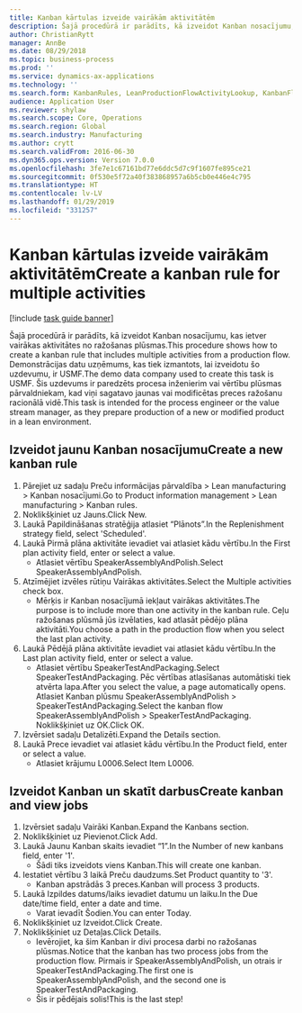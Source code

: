 ```yaml
---
title: Kanban kārtulas izveide vairākām aktivitātēm
description: Šajā procedūrā ir parādīts, kā izveidot Kanban nosacījumu, kas ietver vairākas aktivitātes no ražošanas plūsmas.
author: ChristianRytt
manager: AnnBe
ms.date: 08/29/2018
ms.topic: business-process
ms.prod: ''
ms.service: dynamics-ax-applications
ms.technology: ''
ms.search.form: KanbanRules, LeanProductionFlowActivityLookup, KanbanFlowSelection, InventItemIdLookupSimple, KanbanCreateScheduled, Kanban
audience: Application User
ms.reviewer: shylaw
ms.search.scope: Core, Operations
ms.search.region: Global
ms.search.industry: Manufacturing
ms.author: crytt
ms.search.validFrom: 2016-06-30
ms.dyn365.ops.version: Version 7.0.0
ms.openlocfilehash: 3fe7e1c67161bd77e6ddc5d7c9f1607fe895ce21
ms.sourcegitcommit: 0f530e5f72a40f383868957a6b5cb0e446e4c795
ms.translationtype: HT
ms.contentlocale: lv-LV
ms.lasthandoff: 01/29/2019
ms.locfileid: "331257"
---
```

# <a name="create-a-kanban-rule-for-multiple-activities"></a><span data-ttu-id="c47f4-103">Kanban kārtulas izveide vairākām aktivitātēm</span><span class="sxs-lookup"><span data-stu-id="c47f4-103">Create a kanban rule for multiple activities</span></span>

[!include [task guide banner](../../includes/task-guide-banner.md)]

<span data-ttu-id="c47f4-104">Šajā procedūrā ir parādīts, kā izveidot Kanban nosacījumu, kas ietver vairākas aktivitātes no ražošanas plūsmas.</span><span class="sxs-lookup"><span data-stu-id="c47f4-104">This procedure shows how to create a kanban rule that includes multiple activities from a production flow.</span></span> <span data-ttu-id="c47f4-105">Demonstrācijas datu uzņēmums, kas tiek izmantots, lai izveidotu šo uzdevumu, ir USMF.</span><span class="sxs-lookup"><span data-stu-id="c47f4-105">The demo data company used to create this task is USMF.</span></span> <span data-ttu-id="c47f4-106">Šis uzdevums ir paredzēts procesa inženierim vai vērtību plūsmas pārvaldniekam, kad viņi sagatavo jaunas vai modificētas preces ražošanu racionālā vidē.</span><span class="sxs-lookup"><span data-stu-id="c47f4-106">This task is intended for the process engineer or the value stream manager, as they prepare production of a new or modified product in a lean environment.</span></span>


## <a name="create-a-new-kanban-rule"></a><span data-ttu-id="c47f4-107">Izveidot jaunu Kanban nosacījumu</span><span class="sxs-lookup"><span data-stu-id="c47f4-107">Create a new kanban rule</span></span>
1. <span data-ttu-id="c47f4-108">Pārejiet uz sadaļu Preču informācijas pārvaldība > Lean manufacturing > Kanban nosacījumi.</span><span class="sxs-lookup"><span data-stu-id="c47f4-108">Go to Product information management > Lean manufacturing > Kanban rules.</span></span>
2. <span data-ttu-id="c47f4-109">Noklikšķiniet uz Jauns.</span><span class="sxs-lookup"><span data-stu-id="c47f4-109">Click New.</span></span>
3. <span data-ttu-id="c47f4-110">Laukā Papildināšanas stratēģija atlasiet “Plānots”.</span><span class="sxs-lookup"><span data-stu-id="c47f4-110">In the Replenishment strategy field, select 'Scheduled'.</span></span>
4. <span data-ttu-id="c47f4-111">Laukā Pirmā plāna aktivitāte ievadiet vai atlasiet kādu vērtību.</span><span class="sxs-lookup"><span data-stu-id="c47f4-111">In the First plan activity field, enter or select a value.</span></span>
    * <span data-ttu-id="c47f4-112">Atlasiet vērtību SpeakerAssemblyAndPolish.</span><span class="sxs-lookup"><span data-stu-id="c47f4-112">Select SpeakerAssemblyAndPolish.</span></span>  
5. <span data-ttu-id="c47f4-113">Atzīmējiet izvēles rūtiņu Vairākas aktivitātes.</span><span class="sxs-lookup"><span data-stu-id="c47f4-113">Select the Multiple activities check box.</span></span>
    * <span data-ttu-id="c47f4-114">Mērķis ir Kanban nosacījumā iekļaut vairākas aktivitātes.</span><span class="sxs-lookup"><span data-stu-id="c47f4-114">The purpose is to include more than one activity in the kanban rule.</span></span> <span data-ttu-id="c47f4-115">Ceļu ražošanas plūsmā jūs izvēlaties, kad atlasāt pēdējo plāna aktivitāti.</span><span class="sxs-lookup"><span data-stu-id="c47f4-115">You choose a path in the production flow when you select the last plan activity.</span></span>  
6. <span data-ttu-id="c47f4-116">Laukā Pēdējā plāna aktivitāte ievadiet vai atlasiet kādu vērtību.</span><span class="sxs-lookup"><span data-stu-id="c47f4-116">In the Last plan activity field, enter or select a value.</span></span>
    * <span data-ttu-id="c47f4-117">Atlasiet vērtību SpeakerTestAndPackaging.</span><span class="sxs-lookup"><span data-stu-id="c47f4-117">Select SpeakerTestAndPackaging.</span></span> <span data-ttu-id="c47f4-118">Pēc vērtības atlasīšanas automātiski tiek atvērta lapa.</span><span class="sxs-lookup"><span data-stu-id="c47f4-118">After you select the value, a page automatically opens.</span></span> <span data-ttu-id="c47f4-119">Atlasiet Kanban plūsmu SpeakerAssemblyAndPolish > SpeakerTestAndPackaging.</span><span class="sxs-lookup"><span data-stu-id="c47f4-119">Select the kanban flow SpeakerAssemblyAndPolish > SpeakerTestAndPackaging.</span></span> <span data-ttu-id="c47f4-120">Noklikšķiniet uz OK.</span><span class="sxs-lookup"><span data-stu-id="c47f4-120">Click OK.</span></span>  
7. <span data-ttu-id="c47f4-121">Izvērsiet sadaļu Detalizēti.</span><span class="sxs-lookup"><span data-stu-id="c47f4-121">Expand the Details section.</span></span>
8. <span data-ttu-id="c47f4-122">Laukā Prece ievadiet vai atlasiet kādu vērtību.</span><span class="sxs-lookup"><span data-stu-id="c47f4-122">In the Product field, enter or select a value.</span></span>
    * <span data-ttu-id="c47f4-123">Atlasiet krājumu L0006.</span><span class="sxs-lookup"><span data-stu-id="c47f4-123">Select Item L0006.</span></span>  

## <a name="create-kanban-and-view-jobs"></a><span data-ttu-id="c47f4-124">Izveidot Kanban un skatīt darbus</span><span class="sxs-lookup"><span data-stu-id="c47f4-124">Create kanban and view jobs</span></span>
1. <span data-ttu-id="c47f4-125">Izvērsiet sadaļu Vairāki Kanban.</span><span class="sxs-lookup"><span data-stu-id="c47f4-125">Expand the Kanbans section.</span></span>
2. <span data-ttu-id="c47f4-126">Noklikšķiniet uz Pievienot.</span><span class="sxs-lookup"><span data-stu-id="c47f4-126">Click Add.</span></span>
3. <span data-ttu-id="c47f4-127">Laukā Jaunu Kanban skaits ievadiet “1”.</span><span class="sxs-lookup"><span data-stu-id="c47f4-127">In the Number of new kanbans field, enter '1'.</span></span>
    * <span data-ttu-id="c47f4-128">Šādi tiks izveidots viens Kanban.</span><span class="sxs-lookup"><span data-stu-id="c47f4-128">This will create one kanban.</span></span>  
4. <span data-ttu-id="c47f4-129">Iestatiet vērtību 3 laikā Preču daudzums.</span><span class="sxs-lookup"><span data-stu-id="c47f4-129">Set Product quantity to '3'.</span></span>
    * <span data-ttu-id="c47f4-130">Kanban apstrādās 3 preces.</span><span class="sxs-lookup"><span data-stu-id="c47f4-130">Kanban will process 3 products.</span></span>  
5. <span data-ttu-id="c47f4-131">Laukā Izpildes datums/laiks ievadiet datumu un laiku.</span><span class="sxs-lookup"><span data-stu-id="c47f4-131">In the Due date/time field, enter a date and time.</span></span>
    * <span data-ttu-id="c47f4-132">Varat ievadīt Šodien.</span><span class="sxs-lookup"><span data-stu-id="c47f4-132">You can enter Today.</span></span>  
6. <span data-ttu-id="c47f4-133">Noklikšķiniet uz Izveidot.</span><span class="sxs-lookup"><span data-stu-id="c47f4-133">Click Create.</span></span>
7. <span data-ttu-id="c47f4-134">Noklikšķiniet uz Detaļas.</span><span class="sxs-lookup"><span data-stu-id="c47f4-134">Click Details.</span></span>
    * <span data-ttu-id="c47f4-135">Ievērojiet, ka šim Kanban ir divi procesa darbi no ražošanas plūsmas.</span><span class="sxs-lookup"><span data-stu-id="c47f4-135">Notice that the kanban has two process jobs from the production flow.</span></span> <span data-ttu-id="c47f4-136">Pirmais ir SpeakerAssemblyAndPolish, un otrais ir SpeakerTestAndPackaging.</span><span class="sxs-lookup"><span data-stu-id="c47f4-136">The first one is SpeakerAssemblyAndPolish, and the second one is SpeakerTestAndPackaging.</span></span>  
    * <span data-ttu-id="c47f4-137">Šis ir pēdējais solis!</span><span class="sxs-lookup"><span data-stu-id="c47f4-137">This is the last step!</span></span>  

